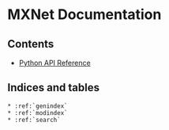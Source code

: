 MXNet Documentation
===================

Contents
--------
* [Python API Reference](python/python_api.rst)

Indices and tables
------------------

```eval_rst
* :ref:`genindex`
* :ref:`modindex`
* :ref:`search`
```